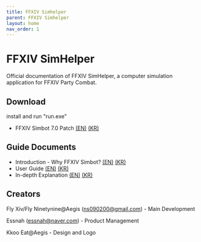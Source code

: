 ```yaml
---
title: FFXIV Simhelper 
parent: FFXIV Simhelper
layout: home
nav_order: 1
---
```


# FFXIV SimHelper 
Official documentation of FFXIV SimHelper, a computer simulation application for FFXIV Party Combat.

## Download
install and run "run.exe"

* FFXIV Simbot 7.0 Patch [(EN)](https://drive.google.com/drive/folders/102t43q0IJN6sA84V6KpNQOgp2hPPie0H?usp=drive_link) [(KR)](https://drive.google.com/drive/folders/1eKOjAl9P0pCx93GojoQX9zvce48N-RgR?usp=drive_link)

## Guide Documents
* Introduction - Why FFXIV Simbot? [(EN)]() [(KR)]()
* User Guide [(EN)]() [(KR)](../../download/FFXIV_SIMHELPER_사용설명서.pptx)
* In-depth Explanation [(EN)](./indepthen.html) [(KR)](./indepthkr.html)


## Creators
Fly Xiv/Fly Ninetynine@Aegis (ns090200@gmail.com) - Main Development

Essnah (essnah@naver.com) - Product Management

Kkoo Eat@Aegis - Design and Logo

